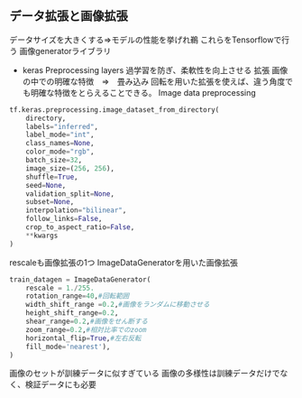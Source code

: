 ## データ拡張と画像拡張
データサイズを大きくする⇒モデルの性能を挙げれ鵜
これらをTensorflowで行う
画像generatorライブラリ
- keras Preprocessing layers
過学習を防ぎ、柔軟性を向上させる
拡張
画像の中での明確な特徴　⇒　畳み込み
回転を用いた拡張を使えば、違う角度でも明確な特徴をとらえることできる。
Image data preprocessing
```python
tf.keras.preprocessing.image_dataset_from_directory(
    directory,
    labels="inferred",
    label_mode="int",
    class_names=None,
    color_mode="rgb",
    batch_size=32,
    image_size=(256, 256),
    shuffle=True,
    seed=None,
    validation_split=None,
    subset=None,
    interpolation="bilinear",
    follow_links=False,
    crop_to_aspect_ratio=False,
    **kwargs
)
```
rescaleも画像拡張の1つ
ImageDataGeneratorを用いた画像拡張
```python
train_datagen = ImageDataGenerator(
    rescale = 1./255.
    rotation_range=40,#回転範囲
    width_shift_range =0.2,#画像をランダムに移動させる
    height_shift_range=0.2,
    shear_range=0.2,#画像をせん断する
    zoom_range=0.2,#相対比率でのzoom
    horizontal_flip=True,#左右反転
    fill_mode='nearest'),
)
```
画像のセットが訓練データに似すぎている
画像の多様性は訓練データだけでなく、検証データにも必要